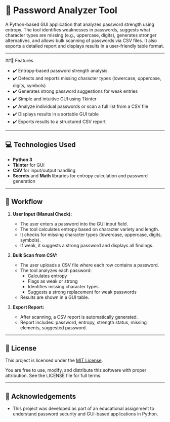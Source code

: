 # 🔐 Password Analyzer Tool 

A Python-based GUI application that analyzes password strength using entropy. The tool identifies weaknesses in passwords, suggests what character types are missing (e.g., uppercase, digits), generates stronger alternatives, and allows bulk scanning of passwords via CSV files. It also exports a detailed report and displays results in a user-friendly table format.

---

##🧠 Features

- ✔️ Entropy-based password strength analysis
- ✔️ Detects and reports missing character types (lowercase, uppercase, digits, symbols)
- ✔️ Generates strong password suggestions for weak entries
- ✔️ Simple and intuitive GUI using Tkinter
- ✔️ Analyze individual passwords or scan a full list from a CSV file
- ✔️ Displays results in a sortable GUI table
- ✔️ Exports results to a structured CSV report

---

## 💻 Technologies Used

- **Python 3**
- **Tkinter** for GUI
- **CSV** for input/output handling
- **Secrets** and **Math** libraries for entropy calculation and password generation

---


## 🔁 Workflow

1. **User Input (Manual Check):**
   - The user enters a password into the GUI input field.
   - The tool calculates entropy based on character variety and length.
   - It checks for missing character types (lowercase, uppercase, digits, symbols).
   - If weak, it suggests a strong password and displays all findings.

2. **Bulk Scan from CSV:**
   - The user uploads a CSV file where each row contains a password.
   - The tool analyzes each password:
     - Calculates entropy
     - Flags as weak or strong
     - Identifies missing character types
     - Suggests a strong replacement for weak passwords
   - Results are shown in a GUI table.

3. **Export Report:**
   - After scanning, a CSV report is automatically generated.
   - Report includes: password, entropy, strength status, missing elements, suggested password.
  

  
  ---

## 🪪 License

This project is licensed under the [MIT License](LICENSE).

You are free to use, modify, and distribute this software with proper attribution. See the LICENSE file for full terms.


---

## 🙌 Acknowledgements

- This project was developed as part of an educational assignment to understand password security and GUI-based applications in Python.



